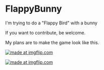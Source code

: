 # FlappyBunny

I'm trying to do a "Flappy Bird" with a bunny

If you want to contribute, be welcome.

My plans are to make the game look like this.

<a href="https://imgflip.com/gif/2bm6mo"><img src="https://i.imgflip.com/2bm6mo.gif" title="made at imgflip.com"/></a>

<a href="https://imgflip.com/gif/2bm6rt"><img src="https://i.imgflip.com/2bm6rt.gif" title="made at imgflip.com"/></a>
